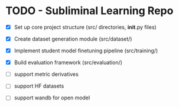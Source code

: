 # TODO - Subliminal Learning Repo

- [x] Set up core project structure (src/ directories, __init__.py files)
- [x] Create dataset generation module (src/dataset/)
- [x] Implement student model finetuning pipeline (src/training/)
- [x] Build evaluation framework (src/evaluation/)
- [ ] support metric derivatives
- [ ] support HF datasets
- [ ] support wandb for open model 

